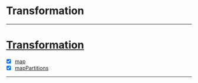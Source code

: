 # Transformation

------------

# [Transformation](src/main/scala/com/cpucode/spark)


- [x] [map](src/main/scala/com/cpucode/spark/map/value/MapValue.scala)
- [x] [mapPartitions](src/main/scala/com/cpucode/spark/map/partitions/mapParti.scala)

------------










